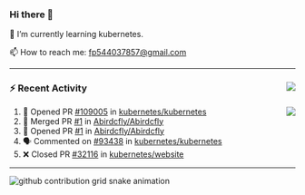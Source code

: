 <!--
**Abirdcfly/Abirdcfly** is a ✨ _special_ ✨ repository because its `README.md` (this file) appears on your GitHub profile.

Here are some ideas to get you started:

- 🔭 I’m currently working on ...
- 🌱 I’m currently learning ...
- 👯 I’m looking to collaborate on ...
- 🤔 I’m looking for help with ...
- 💬 Ask me about ...
- 📫 How to reach me: ...
- 😄 Pronouns: ...
- ⚡ Fun fact: ...
-->
### Hi there 👋

🌱  I’m currently learning kubernetes.

📫  How to reach me: fp544037857@gmail.com

---

### :zap: Recent Activity   <img align="right" src="https://komarev.com/ghpvc/?username=Abirdcfly&label=VIEWS&color=brightgreen" />

<img align="right" src="https://github-readme-stats.vercel.app/api?username=abirdcfly&include_all_commits=true&count_private=true&hide_title=true&bg_color=ffffff&show_icons=true&icon_color=1E90FF&text_color=000000" />

<!--START_SECTION:activity-->
1. 💪 Opened PR [#109005](https://github.com/kubernetes/kubernetes/pull/109005) in [kubernetes/kubernetes](https://github.com/kubernetes/kubernetes)
2. 🎉 Merged PR [#1](https://github.com/Abirdcfly/Abirdcfly/pull/1) in [Abirdcfly/Abirdcfly](https://github.com/Abirdcfly/Abirdcfly)
3. 💪 Opened PR [#1](https://github.com/Abirdcfly/Abirdcfly/pull/1) in [Abirdcfly/Abirdcfly](https://github.com/Abirdcfly/Abirdcfly)
4. 🗣 Commented on [#93438](https://github.com/kubernetes/kubernetes/issues/93438) in [kubernetes/kubernetes](https://github.com/kubernetes/kubernetes)
5. ❌ Closed PR [#32116](https://github.com/kubernetes/website/pull/32116) in [kubernetes/website](https://github.com/kubernetes/website)
<!--END_SECTION:activity-->

---

![github contribution grid snake animation](https://raw.githubusercontent.com/Abirdcfly/Abirdcfly/output/github-contribution-grid-snake.svg)
